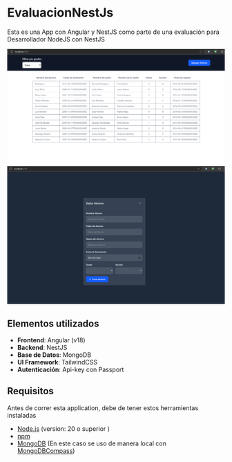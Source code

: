 # EvaluacionNestJs

Esta es una App con Angular y NestJS como parte de una evaluación para Desarrollador NodeJS con NestJS

![App main page](utilities/main.png)
![create alumno form](utilities/create.png)

## Elementos utilizados

- **Frontend**: Angular (v18)
- **Backend**: NestJS
- **Base de Datos**: MongoDB
- **UI Framework**: TailwindCSS
- **Autenticación**: Api-key con Passport

## Requisitos

Antes de correr esta application, debe de tener estos herramientas instaladas

- [Node.js](https://nodejs.org/) (version: 20 o superior )
- [npm](https://www.npmjs.com/)
- [MongoDB](https://www.mongodb.com/try/download/community) (En este caso se uso de manera local con [MongoDBCompass](https://www.mongodb.com/products/tools/compass))
